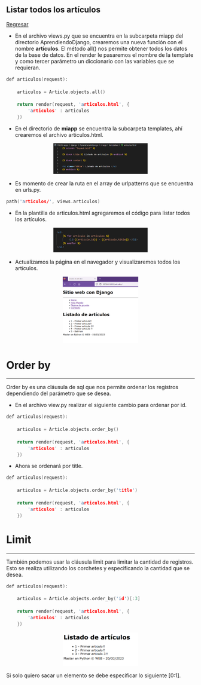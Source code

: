 ## Listar todos los artículos

[Regresar](/CodingBootcampsESPOL-RDDW/)

* En el archivo views.py que se encuentra en la subcarpeta miapp del directorio AprendiendoDjango, crearemos una nueva función con el nombre **articulos**. El método all() nos permite obtener todos los datos de la base de datos. En el render le pasaremos el nombre de la template y como tercer parámetro un diccionario con las variables que se requieran.

```h
def articulos(request):

    articulos = Article.objects.all()

    return render(request, 'articulos.html', {
        'articulos' : articulos
    })
```

* En el directorio de **miapp** se encuentra la subcarpeta templates, ahí crearemos el archivo articulos.html.

<p align="center">
<img src="../imagenes/articuloc.png" width="50%" alt="Banner"/>
</p>

* Es momento de crear la ruta en el array de urlpatterns que se encuentra en urls.py.

```h
path('articulos/', views.articulos)
```

* En la plantilla de articulos.html agregaremos el código para listar todos los artículos.

<p align="center">
<img src="../imagenes/articulos.png" width="50%" alt="Banner"/>
</p>

* Actualizamos la página en el navegador y visualizaremos todos los artículos.

<p align="center">
<img src="../imagenes/listar.png" width="40%" alt="Banner"/>
</p>

Order by
===========

* * * 

Order by es una cláusula de sql que nos permite ordenar los registros dependiendo del parámetro que se desea. 

* En el archivo view.py realizar el siguiente cambio para ordenar por id.

```h
def articulos(request):

    articulos = Article.objects.order_by()

    return render(request, 'articulos.html', {
        'articulos' : articulos
    })
```
* Ahora se ordenará por title.

```h
def articulos(request):

    articulos = Article.objects.order_by('title')

    return render(request, 'articulos.html', {
        'articulos' : articulos
    })
```

Limit
===========

* * * 

También podemos usar la cláusula limit para limitar la cantidad de registros. Esto se realiza utilizando los corchetes y especificando la cantidad que se desea.

```h
def articulos(request):

    articulos = Article.objects.order_by('id')[:3]

    return render(request, 'articulos.html', {
        'articulos' : articulos
    })
```

<p align="center">
<img src="../imagenes/tres.png" width="40%" alt="Banner"/>
</p>

Si solo quiero sacar un elemento se debe especificar lo siguiente [0:1].